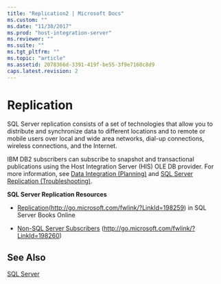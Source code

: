 ```yaml
---
title: "Replication2 | Microsoft Docs"
ms.custom: ""
ms.date: "11/30/2017"
ms.prod: "host-integration-server"
ms.reviewer: ""
ms.suite: ""
ms.tgt_pltfrm: ""
ms.topic: "article"
ms.assetid: 2078366d-3391-419f-be55-3f9e7160c8d9
caps.latest.revision: 2
---
```

# Replication
SQL Server replication consists of a set of technologies that allow you to distribute and synchronize data to different locations and to remote or mobile users over local and wide area networks, dial-up connections, wireless connections, and the Internet.  
  
 IBM DB2 subscribers can subscribe to snapshot and transactional publications using the Host Integration Server (HIS) OLE DB provider. For more information, see [Data Integration (Planning)](../core/data-integration-planning-2.md) and [SQL Server Replication (Troubleshooting)](../core/sql-server-replication-troubleshooting-2.md).  
  
 **SQL Server Replication Resources**  
  
-   [Replication](http://go.microsoft.com/fwlink/?LinkId=198259)(http://go.microsoft.com/fwlink/?LinkId=198259) in SQL Server Books Online  
  
-   [Non-SQL Server Subscribers](http://go.microsoft.com/fwlink/?LinkId=198260) (http://go.microsoft.com/fwlink/?LinkId=198260)  
  
## See Also  
 [SQL Server](../core/sql-server1.md)